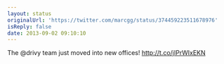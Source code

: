 ```yaml
---
layout: status
originalUrl: 'https://twitter.com/marcgg/status/374459223511678976'
isReply: false
date: 2013-09-02 09:10:10
---
```


The @drivy team just moved into new offices! http://t.co/jIPrWIxEKN
